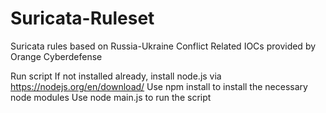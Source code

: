 # Suricata-Ruleset
Suricata rules based on Russia-Ukraine Conflict Related IOCs provided by Orange Cyberdefense

Run script
If not installed already, install node.js via https://nodejs.org/en/download/
Use npm install to install the necessary node modules
Use node main.js to run the script
